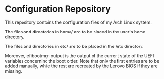 Configuration Repository
========================

This repository contains the configuration files of my Arch Linux system.

The files and directories in home/ are to be placed in the user's home
directory.

The files and directories in etc/ are to be placed in the /etc
directory.

Moreover, efibootmgr-output is the output of the current state of the
UEFI variables concerning the boot order. Note that only the first entries
are to be added manually, while the rest are recreated by the Lenovo BIOS
if they are missing.
